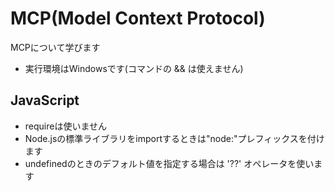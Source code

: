 # MCP(Model Context Protocol)

MCPについて学びます

- 実行環境はWindowsです(コマンドの && は使えません)

## JavaScript

- requireは使いません
- Node.jsの標準ライブラリをimportするときは"node:"プレフィックスを付けます
- undefinedのときのデフォルト値を指定する場合は '??' オペレータを使います
